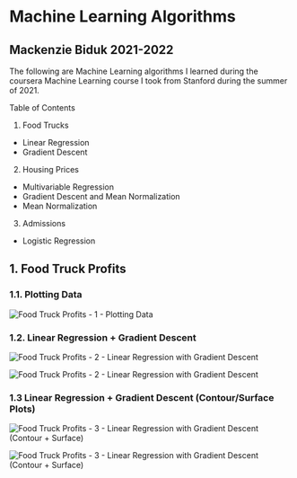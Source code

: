 # Machine Learning Algorithms
## Mackenzie Biduk 2021-2022
The following are Machine Learning algorithms I learned during the coursera Machine Learning course I took from Stanford during the summer of 2021.

Table of Contents

1. Food Trucks
- Linear Regression
- Gradient Descent
2. Housing Prices
- Multivariable Regression
- Gradient Descent and Mean Normalization
- Mean Normalization
3. Admissions
- Logistic Regression

## 1. Food Truck Profits

### 1.1. Plotting Data

![Food Truck Profits - 1 - Plotting Data](https://user-images.githubusercontent.com/84108349/150445998-ec0a8457-6f7c-4714-8df9-2a3c833cd582.png)

### 1.2. Linear Regression + Gradient Descent

![Food Truck Profits - 2 - Linear Regression with Gradient Descent](https://user-images.githubusercontent.com/84108349/150445850-23243c13-48ea-4588-a699-05407a926556.png)

![Food Truck Profits - 2 - Linear Regression with Gradient Descent](https://user-images.githubusercontent.com/84108349/150446117-979adf81-7926-4b4d-93f1-f9ca5dbefcd7.PNG)

### 1.3 Linear Regression + Gradient Descent (Contour/Surface Plots)

![Food Truck Profits - 3 - Linear Regression with Gradient Descent (Contour + Surface)](https://user-images.githubusercontent.com/84108349/150446096-4d84697f-26e0-4121-ac5c-7cc8fbfd4d7b.png)

![Food Truck Profits - 3 - Linear Regression with Gradient Descent (Contour + Surface)](https://user-images.githubusercontent.com/84108349/150446132-0417ff73-5c0d-4df6-8ce4-5095f96418b0.PNG)
